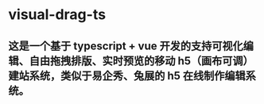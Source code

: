 # visual-drag-ts

## 这是一个基于 typescript + vue 开发的支持可视化编辑、自由拖拽排版、实时预览的移动 h5（画布可调）建站系统，类似于易企秀、兔展的 h5 在线制作编辑系统。

